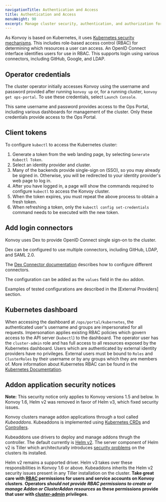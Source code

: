 ```yaml
---
navigationTitle: Authentication and Access
title: Authentication and Access
menuWeight: 90
excerpt: Manage cluster security, authentication, and authorization for the Konvoy cluster
---
```


As Konvoy is based on Kubernetes, it uses [Kubernetes security mechanisms](https://kubernetes.io/docs/reference/access-authn-authz/controlling-access/).
This includes role-based access control (RBAC) for determining which resources a user can access. An OpenID Connect interface identifies users for use in RBAC. This supports login using various connectors, including GitHub, Google, and LDAP.

## Operator credentials

The cluster operator initially accesses Konvoy using the username and password provided after running `konvoy up` or, for a running cluster, `konvoy get ops-portal`. To use these credentials, select `Launch Console`.

This same username and password provides access to the Ops Portal, including various dashboards for management of the cluster. Only these credentials provide access to the Ops Portal.

## Client tokens

To configure `kubectl` to access the Kubernetes cluster:

1. Generate a token from the web landing page, by selecting `Generate Kubectl Token`.
1. Select an identity provider and cluster.
1. Many of the backends provide single-sign on (SSO), so you may already be signed in. Otherwise, you will be redirected to your identity provider's web page to log in.
1. After you have logged in, a page will show the commands required to configure `kubectl` to access the Konvoy cluster.
1. When the token expires, you must repeat the above process to obtain a fresh token.
1. When refreshing a token, only the `kubectl config set-credentials` command needs to be executed with the new token.

## Add login connectors

Konvoy uses Dex to provide OpenID Connect single sign-on to the cluster.

Dex can be configured to use multiple connectors, including GitHub, LDAP, and SAML 2.0.

The [Dex Connector documentation](https://dexidp.io/docs/connectors/) describes how to configure different connectors.

The configuration can be added as the `values` field in the `dex` addon.

Examples of tested configurations are described in the [External Providers] section.

## Kubernetes dashboard

When accessing the dashboard at `/ops/portal/kubernetes`, the authenticated user's username and groups are impersonated for all requests. Impersonation applies existing RBAC policies which govern access to the API server (`kubectl`) to the dashboard. The operator user has the `cluster-admin` role and has full access to all resources exposed by the Kubernetes dashboard. Users which are authenticated by external identity providers have no privileges. External users must be bound to `Roles` and `ClusterRoles` by their username or by any groups which they are members of. More information about Kubernetes RBAC can be found in the [Kubernetes Documentation](https://kubernetes.io/docs/reference/access-authn-authz/rbac/).

## Addon application security notices

**Note:** This security notice only applies to Konvoy versions 1.5 and below. In Konvoy 1.6, Helm v2 was removed in favor of Helm v3, which fixed security issues.

Konvoy clusters manage addon applications through a tool called *Kubeaddons*. Kubeaddons is implemented using [Kubernetes CRDs](https://kubernetes.io/docs/concepts/extend-kubernetes/api-extension/custom-resources/) and [Controllers](https://kubernetes.io/docs/concepts/architecture/controller/).

Kubeaddons use drivers to deploy and manage addons thrugh the controller. The default currently is [Helm v2](https://helm.sh). The server component of Helm v2 is Tiller which architecturally introduces [security problems](https://v2.helm.sh/docs/securing_installation/) on the clusters its installed.

Helm v2 remains a supported driver. Helm v3 takes over these responsibilities in Konvoy 1.6 or above. Kubeaddons inherits the Helm v2 security issues present in any Tiller installation on the cluster. **Take great care with [RBAC](https://kubernetes.io/docs/reference/access-authn-authz/rbac/) permissions for users and service accounts on Konvoy clusters**. **Operators *should not provide RBAC permissions to create or manage Addon or ClusterAddon resources* as these permissions provide that user with [cluster-admin](https://kubernetes.io/docs/reference/access-authn-authz/rbac/#user-facing-roles) privileges**.
